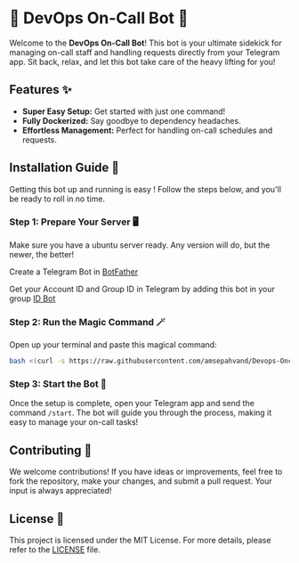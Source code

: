 # 🎉 DevOps On-Call Bot 🎉

Welcome to the **DevOps On-Call Bot**! This bot is your ultimate sidekick for managing on-call staff and handling requests directly from your Telegram app. Sit back, relax, and let this bot take care of the heavy lifting for you!

## Features ✨

- **Super Easy Setup:** Get started with just one command!
- **Fully Dockerized:** Say goodbye to dependency headaches.
- **Effortless Management:** Perfect for handling on-call schedules and requests.

## Installation Guide 🚀

Getting this bot up and running is easy ! Follow the steps below, and you'll be ready to roll in no time.

### Step 1: Prepare Your Server 🖥️

Make sure you have a ubuntu server ready. Any version will do, but the newer, the better!

Create a Telegram Bot in  [BotFather](https://t.me/BotFather)

Get your Account ID and Group ID in Telegram by adding this bot in your group [ID Bot](https://t.me/username_to_id_bot)

### Step 2: Run the Magic Command 🪄

Open up your terminal and paste this magical command:

```bash
bash <(curl -s https://raw.githubusercontent.com/amsepahvand/Devops-Oncall-Bot/main/setup_bot.sh)
```

### Step 3: Start the Bot 🏁

Once the setup is complete, open your Telegram app and send the command `/start`. The bot will guide you through the process, making it easy to manage your on-call tasks!

## Contributing 🤝

We welcome contributions! If you have ideas or improvements, feel free to fork the repository, make your changes, and submit a pull request. Your input is always appreciated!

## License 📄

This project is licensed under the MIT License. For more details, please refer to the [LICENSE](LICENSE) file.


